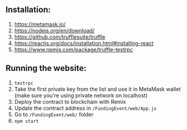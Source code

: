 ## Installation:

1. https://metamask.io/
2. https://nodejs.org/en/download/
3. https://github.com/trufflesuite/truffle
4. https://reactjs.org/docs/installation.html#installing-react
5. https://www.npmjs.com/package/truffle-testrpc

## Running the website:

1. `testrpc`
2. Take the first private key from the list and use it in MetaMask wallet (make sure you're using private network on localhost)
3. Deploy the contract to blockchain with Remix
4. Update the contract address in `/FundingEvent/web/App.js`
2. Go to `/FundingEvent/web/` folder
3. `npm start`

